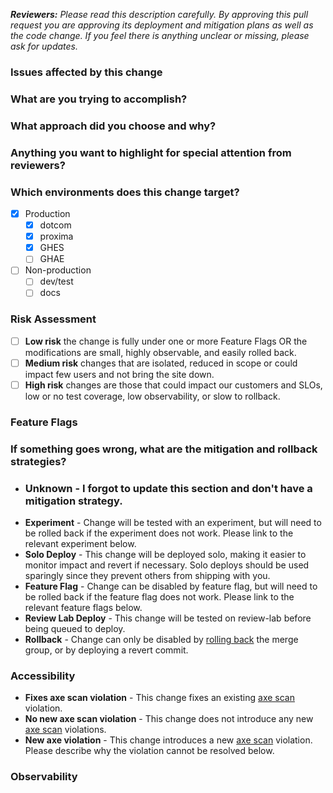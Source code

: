 <!--
Authors: Please fill out this form carefully and completely. If you're new to deploying `github/github` please read the https://thehub.github.com/engineering/development-and-ops/deployment/deploying-dotcom/
-->

_**Reviewers:** Please read this description carefully. By approving this pull request you are approving its deployment and mitigation plans as well as the code change. If you feel there is anything unclear or missing, please ask for updates._

### Issues affected by this change

<!--
Every code change must address _at least 1_ issue. Fixes a bug, completes a task, every change should have a corresponding issue listed here. If one does not already exist, create one.

If this work is related to a feature release, add a link to the `github/releases` issue. ALL feature releases, even small features, should have a release issue. For more info, see the README: https://github.com/github/releases#readme

Format the issue(s) listed here with a markdown list so that each title unfurls automatically e.g.

- Closes [Link to issue here].
-->

### What are you trying to accomplish?

<!--
Provide a description of the changes, including any screenshots, videos, or graphs if applicable.
-->

### What approach did you choose and why?

<!--
This section is a place for you to describe your thought process in making these changes:

  - List any tradeoffs you made to take on or pay down tech debt.
  - Identify any work you did to mitigate risk.
  - Describe any alternative approaches you considered and why you discarded them.
-->

### Anything you want to highlight for special attention from reviewers?

<!--
This is your chance to identify remaining risks and confess any uncertainties you may have about the correctness of the changes:

  - Highlight anything on which you would like a second (or third) opinion.
  - Keep in mind how much traffic will be affected by your changes when assessing risk.
-->

### Which environments does this change target?

<!--
Which environments does this change impact? Select or unselect all that apply.

If it is a Production change and you have unselected any combination of dotcom, proxima or GHES

Please leave a brief explanation of why and how this change does not apply to those environments.
-->

- [x] Production
  - [x] dotcom
  - [x] proxima
  - [x] GHES
  - [ ] GHAE
- [ ] Non-production
  - [ ] dev/test
  - [ ] docs

### Risk Assessment

<!--
Please select from one of the following and detail why this level was chosen.

For more details on risk assessment, check out:

https://thehub.github.com/engineering/products-and-services/dotcom/pr-risk-and-rollout-review/#evaluate-the-pr-for-the-level-of-risk-it-presents
-->

- [ ] **Low risk** the change is fully under one or more Feature Flags OR the modifications are small, highly observable, and easily rolled back.
- [ ] **Medium risk** changes that are isolated, reduced in scope or could impact few users and not bring the site down.
- [ ] **High risk** changes are those that could impact our customers and SLOs, low or no test coverage, low observability, or slow to rollback.

### Feature Flags

<!--

Most production changes should be protected by one or more Feature Flags.

Please link the Feature Flag Rollout issues for each Feature Flag below.

If you need to create a Feature Flag Rollout issue, follow this link: https://github.com/github/github/issues/new?template=feature_flag_rollout.md&title=%5BFF%5D+.

If this is a production change and it _does not_ have a Feature Flag, briefly explain why here.

If this is a non-production changes simply enter N/A.
-->

### If something goes wrong, what are the mitigation and rollback strategies?

<!--
Common deployment risk mitigation strategies are listed below.

Delete all those that don't apply.

Describe your plans if they don't fit into any of these buckets.

For details on the expectations for rollout/rollback contingency planning, please see:

https://thehub.github.com/engineering/products-and-services/dotcom/pr-risk-and-rollout-review/#evaluate-the-pr-for-the-level-of-risk-it-presents
-->

* ### **Unknown** - **I forgot to update this section and don't have a mitigation strategy.**
* **Experiment** - Change will be tested with an experiment, but will need to be rolled back if the experiment does not work. Please link to the relevant experiment below.
* **Solo Deploy** - This change will be deployed solo, making it easier to monitor impact and revert if necessary. Solo deploys should be used sparingly since they prevent others from shipping with you.
* **Feature Flag** - Change can be disabled by feature flag, but will need to be rolled back if the feature flag does not work. Please link to the relevant feature flags below.
* **Review Lab Deploy** - This change will be tested on review-lab before being queued to deploy.
* **Rollback** - Change can only be disabled by [rolling back](https://ops.githubapp.com/docs/playbooks/github_deployments.md) the merge group, or by deploying a revert commit.

### Accessibility

<!--
You may remove this section and the "Accessibility" heading above _only_ if the changes in this pull request do not impact UI. Delete all those that don't apply.

If there are any accessibility-related updates, please describe them here. Questions? Ping us in the #accessibility" channel.
-->

* **Fixes axe scan violation** - This change fixes an existing [axe scan](https://thehub.github.com/epd/engineering/dev-practicals/frontend/accessibility/readiness-routine/development/#axe-scans) violation.
* **No new axe scan violation** - This change does not introduce any new [axe scan](https://thehub.github.com/epd/engineering/dev-practicals/frontend/accessibility/readiness-routine/development/#axe-scans) violations.
* **New axe violation** - This change introduces a new [axe scan](https://thehub.github.com/epd/engineering/dev-practicals/frontend/accessibility/readiness-routine/development/#axe-scans) violation. Please describe why the violation cannot be resolved below.

### Observability

<!--
If you have observability resources for this change other than the deployment dashboard and sentry, please link them here. Otherwise delete this comment and the "Observability" header above.

Examples might include custom graphs, dashboards, or EXPLAIN statements.
-->
